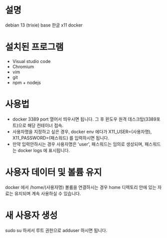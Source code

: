 # 설명
debian 13 (trixie) base 한글 x11 docker

# 설치된 프로그램
- Visual studio code
- Chromium
- vim
- git
- npm + nodejs

# 사용법
- docker 3389 port 열어서 띄우시면 됩니다. 그 후 윈도우 원격 데스크탑(3389포트)으로 해당 컨테이너 접속.
- 사용자명을 지정하고 싶은 경우, docker env 에다가 X11_USER=(사용자명), X11_PASSWORD=(패스워드) 를 입력하시면 됩니다.
- 만약 입력안하시는 경우 사용자명은 'user', 패스워드는 임의로 생성되며, 패스워드는 docker logs 에 표시됩니다.

# 사용자 데이터 및 볼륨 유지
docker 에서 /home/(사용자명) 볼륨을 연결하시는 경우 home 디렉토리 안에 있는 자료는 유지되며 계속 사용하실 수 있습니다.

# 새 사용자 생성
sudo su 하셔서 루트 권한으로 adduser 하시면 됩니다.
